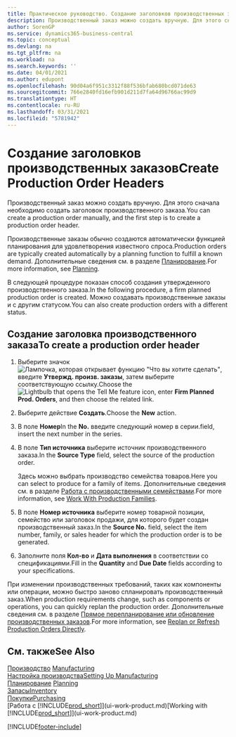```yaml
---
title: Практическое руководство. Создание заголовков производственных заказов | Документация Майкрософт
description: Производственный заказ можно создать вручную. Для этого сначала необходимо создать заголовок производственного заказа.
author: SorenGP
ms.service: dynamics365-business-central
ms.topic: conceptual
ms.devlang: na
ms.tgt_pltfrm: na
ms.workload: na
ms.search.keywords: ''
ms.date: 04/01/2021
ms.author: edupont
ms.openlocfilehash: 90d04a6f951c3312f88f536bfab680bcd071de63
ms.sourcegitcommit: 766e2840fd16efb901d211d7fa64d96766ac99d9
ms.translationtype: HT
ms.contentlocale: ru-RU
ms.lasthandoff: 03/31/2021
ms.locfileid: "5781942"
---
```

# <a name="create-production-order-headers"></a><span data-ttu-id="9b39d-103">Создание заголовков производственных заказов</span><span class="sxs-lookup"><span data-stu-id="9b39d-103">Create Production Order Headers</span></span>
<span data-ttu-id="9b39d-104">Производственный заказ можно создать вручную. Для этого сначала необходимо создать заголовок производственного заказа.</span><span class="sxs-lookup"><span data-stu-id="9b39d-104">You can create a production order manually, and the first step is to create a production order header.</span></span>

<span data-ttu-id="9b39d-105">Производственные заказы обычно создаются автоматически функцией планирования для удовлетворения известного спроса.</span><span class="sxs-lookup"><span data-stu-id="9b39d-105">Production orders are typically created automatically by a planning function to fulfill a known demand.</span></span> <span data-ttu-id="9b39d-106">Дополнительные сведения см. в разделе [Планирование](production-planning.md).</span><span class="sxs-lookup"><span data-stu-id="9b39d-106">For more information, see [Planning](production-planning.md).</span></span>   

<span data-ttu-id="9b39d-107">В следующей процедуре показан способ создания утвержденного производственного заказа.</span><span class="sxs-lookup"><span data-stu-id="9b39d-107">In the following procedure, a firm planned production order is created.</span></span> <span data-ttu-id="9b39d-108">Можно создавать производственные заказы и с другим статусом.</span><span class="sxs-lookup"><span data-stu-id="9b39d-108">You can also create production orders with a different status.</span></span>  

## <a name="to-create-a-production-order-header"></a><span data-ttu-id="9b39d-109">Создание заголовка производственного заказа</span><span class="sxs-lookup"><span data-stu-id="9b39d-109">To create a production order header</span></span>  
1.  <span data-ttu-id="9b39d-110">Выберите значок ![Лампочка, которая открывает функцию "Что вы хотите сделать"](media/ui-search/search_small.png "Что вы хотите сделать"), введите **Утвержд. произв. заказы**, затем выберите соответствующую ссылку.</span><span class="sxs-lookup"><span data-stu-id="9b39d-110">Choose the ![Lightbulb that opens the Tell Me feature](media/ui-search/search_small.png "Tell me what you want to do") icon, enter **Firm Planned Prod. Orders**, and then choose the related link.</span></span>  
2.  <span data-ttu-id="9b39d-111">Выберите действие **Создать**.</span><span class="sxs-lookup"><span data-stu-id="9b39d-111">Choose the **New** action.</span></span>  
3.  <span data-ttu-id="9b39d-112">В поле **Номер**</span><span class="sxs-lookup"><span data-stu-id="9b39d-112">In the **No.**</span></span> <span data-ttu-id="9b39d-113">введите следующий номер в серии.</span><span class="sxs-lookup"><span data-stu-id="9b39d-113">field, insert the next number in the series.</span></span>  
4.  <span data-ttu-id="9b39d-114">В поле **Тип источника** выберите источник производственного заказа.</span><span class="sxs-lookup"><span data-stu-id="9b39d-114">In the **Source Type** field, select the source of the production order.</span></span>

    <span data-ttu-id="9b39d-115">Здесь можно выбрать производство семейства товаров.</span><span class="sxs-lookup"><span data-stu-id="9b39d-115">Here you can select to produce for a family of items.</span></span> <span data-ttu-id="9b39d-116">Дополнительные сведения см. в разделе [Работа с производственными семействами](production-how-work-family.md).</span><span class="sxs-lookup"><span data-stu-id="9b39d-116">For more information, see [Work With Production Families](production-how-work-family.md).</span></span>
5.  <span data-ttu-id="9b39d-117">В поле **Номер источника** выберите номер товарной позиции, семейство или заголовок продажи, для которого будет создан производственный заказ.</span><span class="sxs-lookup"><span data-stu-id="9b39d-117">In the **Source No.** field, select the item number, family, or sales header for which the production order is to be generated.</span></span>  
6.  <span data-ttu-id="9b39d-118">Заполните поля **Кол-во** и **Дата выполнения** в соответствии со спецификациями.</span><span class="sxs-lookup"><span data-stu-id="9b39d-118">Fill in the **Quantity** and **Due Date** fields according to your specifications.</span></span>  

<span data-ttu-id="9b39d-119">При изменении производственных требований, таких как компоненты или операции, можно быстро заново спланировать производственный заказ.</span><span class="sxs-lookup"><span data-stu-id="9b39d-119">When production requirements change, such as components or operations, you can quickly replan the production order.</span></span> <span data-ttu-id="9b39d-120">Дополнительные сведения см. в разделе [Прямое перепланирование или обновление производственных заказов](production-how-to-replan-refresh-production-orders.md).</span><span class="sxs-lookup"><span data-stu-id="9b39d-120">For more information, see [Replan or Refresh Production Orders Directly](production-how-to-replan-refresh-production-orders.md).</span></span> 

## <a name="see-also"></a><span data-ttu-id="9b39d-121">См. также</span><span class="sxs-lookup"><span data-stu-id="9b39d-121">See Also</span></span>  
<span data-ttu-id="9b39d-122">[Производство](production-manage-manufacturing.md)  </span><span class="sxs-lookup"><span data-stu-id="9b39d-122">[Manufacturing](production-manage-manufacturing.md)  </span></span>  
[<span data-ttu-id="9b39d-123">Настройка производства</span><span class="sxs-lookup"><span data-stu-id="9b39d-123">Setting Up Manufacturing</span></span>](production-configure-production-processes.md)  
<span data-ttu-id="9b39d-124">[Планирование](production-planning.md)    </span><span class="sxs-lookup"><span data-stu-id="9b39d-124">[Planning](production-planning.md)    </span></span>  
[<span data-ttu-id="9b39d-125">Запасы</span><span class="sxs-lookup"><span data-stu-id="9b39d-125">Inventory</span></span>](inventory-manage-inventory.md)  
[<span data-ttu-id="9b39d-126">Покупки</span><span class="sxs-lookup"><span data-stu-id="9b39d-126">Purchasing</span></span>](purchasing-manage-purchasing.md)  
<span data-ttu-id="9b39d-127">[Работа с [!INCLUDE[prod_short](includes/prod_short.md)]](ui-work-product.md)</span><span class="sxs-lookup"><span data-stu-id="9b39d-127">[Working with [!INCLUDE[prod_short](includes/prod_short.md)]](ui-work-product.md)</span></span>


[!INCLUDE[footer-include](includes/footer-banner.md)]